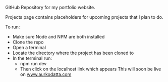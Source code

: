 GitHub Repository for my portfolio website.

Projects page contains placeholders for upcoming projects that I plan to do.

To run:
- Make sure Node and NPM are both installed
- Clone the repo
- Open a terminal
- Locate the directory where the project has been cloned to
- In the terminal run:
  - npm run dev
  - Then click on the localhost link which appears
This will soon be live on www.aurkodatta.com
